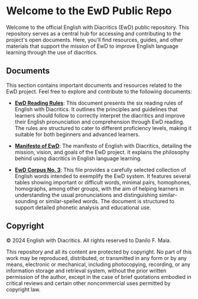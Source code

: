 # Welcome to the EwD Public Repo

Welcome to the official English with Diacritics (EwD) public repository. This repository serves as a central hub for accessing and contributing to the project's open documents. Here, you'll find resources, guides, and other materials that support the mission of EwD to improve English language learning through the use of diacritics.

## Documents

This section contains important documents and resources related to the EwD project. Feel free to explore and contribute to the following documents:

- [**EwD Reading Rules**](./Reading_Rules.md): This document presents the six reading rules of English with Diacritics. It outlines the principles and guidelines that learners should follow to correctly interpret the diacritics and improve their English pronunciation and comprehension through EwD reading. The rules are structured to cater to different proficiency levels, making it suitable for both beginners and advanced learners.

- [**Manifesto of EwD**](./Manifesto.md): The manifesto of English with Diacritics, detailing the mission, vision, and goals of the EwD project. It explains the philosophy behind using diacritics in English language learning.

- [**EwD Corpus No. 3**](./corpus_3.md): This file provides a carefully selected collection of English words intended to exemplify the EwD system. It features several tables showing important or difficult words, minimal pairs, homophones, homographs, among other groups, with the aim of helping learners in understanding the usual pronunciations and distinguishing similar-sounding or similar-spelled words. The document is structured to support detailed phonetic analysis and educational use.

## Copyright

© 2024 English with Diacritics. All rights reserved to Danilo F. Maia.

This repository and all its content are protected by copyright. No part of this work may be reproduced, distributed, or transmitted in any form or by any means, electronic or mechanical, including photocopying, recording, or any information storage and retrieval system, without the prior written permission of the author, except in the case of brief quotations embodied in critical reviews and certain other noncommercial uses permitted by copyright law.
